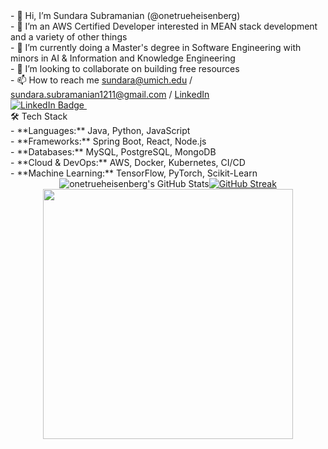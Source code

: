 
<div>
  <div>- 👋 Hi, I’m Sundara Subramanian (@onetrueheisenberg)</div>
  <div>- 👀 I’m an AWS Certified Developer interested in MEAN stack development and a variety of other things</div>
  <div>- 🌱 I’m currently doing a Master's degree in Software Engineering with minors in AI & Information and Knowledge Engineering</div>
  <div>- 💞️ I’m looking to collaborate on building free resources</div>
  <div>- 📫 How to reach me <a href="mailto:sundara@umich.edu">sundara@umich.edu</a> / <a href="mailto:sundara.subramanian1211@gmail.com">sundara.subramanian1211@gmail.com</a> / <a href="https://www.linkedin.com/in/sundara-subramanian">LinkedIn</a></div>
  <div id="badges">
  <a href="https://www.linkedin.com/in/sundara-subramanian">
    <img src="https://img.shields.io/badge/LinkedIn-blue?style=for-the-badge&logo=linkedin&logoColor=white" alt="LinkedIn Badge"/>
  </a>
  <img src="https://komarev.com/ghpvc/?username=onetrueheisenberg&style=flat-square&color=blue" alt=""/>
</div>
<div>🛠️ Tech Stack
<div>- **Languages:** Java, Python, JavaScript</div>
<div>- **Frameworks:** Spring Boot, React, Node.js</div>
<div>- **Databases:** MySQL, PostgreSQL, MongoDB</div>
<div>- **Cloud & DevOps:** AWS, Docker, Kubernetes, CI/CD</div>
<div>- **Machine Learning:** TensorFlow, PyTorch, Scikit-Learn</div>
  </div>
</div>
<div></div>
<div style="display: flex; flex-direction: row; justify-content: center;">
  <img src="https://github-readme-stats.vercel.app/api/top-langs/?username=onetrueheisenberg&theme=default&show_icons=true&hide_border=true" alt="onetrueheisenberg's GitHub Stats" />
  <a href="https://git.io/streak-stats"><img src="https://github-readme-streak-stats.herokuapp.com?user=onetrueheisenberg" alt="GitHub Streak" /></a>
</div>
<div id="header" align="center">
  <img src="https://i.giphy.com/media/v1.Y2lkPTc5MGI3NjExa2NmejVwMG41dHRjazFzc3NmaDd3M3E2Y3hqcGpyOG1zYXgwajdkNyZlcD12MV9pbnRlcm5hbF9naWZfYnlfaWQmY3Q9cw/smGCEo5zsAXtK4bqAT/giphy.gif" width="400"/>
</div>
<!---
onetrueheisenberg/onetrueheisenberg is a ✨ special ✨ repository because its `README.md` (this file) appears on your GitHub profile.
You can click the Preview link to take a look at your changes.
--->
